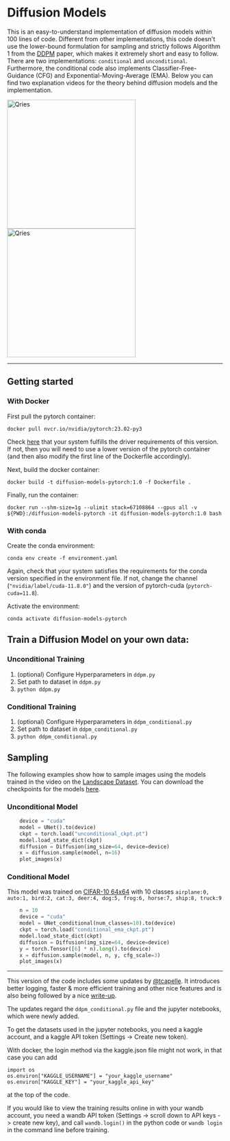 # Diffusion Models
This is an easy-to-understand implementation of diffusion models within 100 lines of code. Different from other implementations, this code doesn't use the lower-bound formulation for sampling and strictly follows Algorithm 1 from the [DDPM](https://arxiv.org/pdf/2006.11239.pdf) paper, which makes it extremely short and easy to follow. There are two implementations: `conditional` and `unconditional`. Furthermore, the conditional code also implements Classifier-Free-Guidance (CFG) and Exponential-Moving-Average (EMA). Below you can find two explanation videos for the theory behind diffusion models and the implementation.

<a href="https://www.youtube.com/watch?v=HoKDTa5jHvg">
   <img alt="Qries" src="https://user-images.githubusercontent.com/61938694/191407922-f613759e-4bea-4ac9-9135-d053a6312421.jpg"
   width="300">
</a>

<a href="https://www.youtube.com/watch?v=TBCRlnwJtZU">
   <img alt="Qries" src="https://user-images.githubusercontent.com/61938694/191407849-6d0376c7-05b2-43cd-a75c-1280b0e33af1.png"
   width="300">
</a>

<hr>

## Getting started
### With Docker

First pull the pytorch container:
```
docker pull nvcr.io/nvidia/pytorch:23.02-py3
```
Check [here](https://docs.nvidia.com/deeplearning/frameworks/pytorch-release-notes/rel-23-02.html) 
that your system fulfills the driver requirements of this version. If not, 
then you will need to use a lower version of the pytorch container 
(and then also modify the first line of the Dockerfile accordingly).

Next, build the docker container: 
```
docker build -t diffusion-models-pytorch:1.0 -f Dockerfile .
```

Finally, run the container:
```
docker run --shm-size=1g --ulimit stack=67108864 --gpus all -v ${PWD}:/diffusion-models-pytorch -it diffusion-models-pytorch:1.0 bash
```

### With conda

Create the conda environment:

```
conda env create -f environment.yaml
```
Again, check that your system satisfies the requirements for the conda version specified in the environment file.
If not, change the channel (`"nvidia/label/cuda-11.8.0"`) and the version of pytorch-cuda (`pytorch-cuda=11.8`).

Activate the environment:

```
conda activate diffusion-models-pytorch
```


## Train a Diffusion Model on your own data:
### Unconditional Training
1. (optional) Configure Hyperparameters in ```ddpm.py```
2. Set path to dataset in ```ddpm.py```
3. ```python ddpm.py```

### Conditional Training
1. (optional) Configure Hyperparameters in ```ddpm_conditional.py```
2. Set path to dataset in ```ddpm_conditional.py```
3. ```python ddpm_conditional.py```

## Sampling
The following examples show how to sample images using the models trained in the video on the [Landscape Dataset](https://www.kaggle.com/datasets/arnaud58/landscape-pictures). You can download the checkpoints for the models [here](https://drive.google.com/drive/folders/1beUSI-edO98i6J9pDR67BKGCfkzUL5DX?usp=sharing).
### Unconditional Model
```python
    device = "cuda"
    model = UNet().to(device)
    ckpt = torch.load("unconditional_ckpt.pt")
    model.load_state_dict(ckpt)
    diffusion = Diffusion(img_size=64, device=device)
    x = diffusion.sample(model, n=16)
    plot_images(x)
```

### Conditional Model
This model was trained on [CIFAR-10 64x64](https://www.kaggle.com/datasets/joaopauloschuler/cifar10-64x64-resized-via-cai-super-resolution) with 10 classes ```airplane:0, auto:1, bird:2, cat:3, deer:4, dog:5, frog:6, horse:7, ship:8, truck:9```
```python
    n = 10
    device = "cuda"
    model = UNet_conditional(num_classes=10).to(device)
    ckpt = torch.load("conditional_ema_ckpt.pt")
    model.load_state_dict(ckpt)
    diffusion = Diffusion(img_size=64, device=device)
    y = torch.Tensor([6] * n).long().to(device)
    x = diffusion.sample(model, n, y, cfg_scale=3)
    plot_images(x)
```
<hr>

This version of the code includes some updates by 
[@tcapelle](https://github.com/tcapelle). It introduces better logging, 
faster & more efficient training and other nice features and is also 
being followed by a nice [write-up](https://wandb.ai/capecape/train_sd/reports/Training-a-Conditional-Diffusion-model-from-scratch--VmlldzoyODMxNjE3).

The updates regard the `ddpm_conditional.py` file and the jupyter notebooks, which were newly added.

To get the datasets used in the jupyter notebooks, you need a kaggle account,
and a kaggle API token (Settings -> Create new token).

With docker, the login method via the kaggle.json file might not work, in that
case you can add
```
import os
os.environ["KAGGLE_USERNAME"] = "your_kaggle_username"
os.environ["KAGGLE_KEY"] = "your_kaggle_api_key"
```
at the top of the code.

If you would like to view the training results online in with your wandb account,
you need a wandb API token (Settings -> scroll down to API keys -> create new key),
and call `wandb.login()` in the python code or `wandb login` in the command line 
before training.